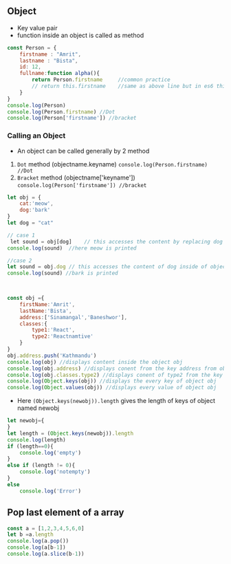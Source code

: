 ## Object
- Key value pair
- function inside an object is called as method

```js
const Person = {
    firstname : "Amrit",
    lastname : "Bista",
    id: 12,
    fullname:function alpha(){
        return Person.firstname     //common practice
        // return this.firstname    //same as above line but in es6 this pointer concept 
    }
}
console.log(Person)
console.log(Person.firstname) //Dot
console.log(Person['firstname']) //bracket
```

### Calling an Object
- An object can be called generally by 2 method
1.  `Dot` method (objectname.keyname)
	`console.log(Person.firstname) //Dot`
2. `Bracket` method (objectname['keyname'])
	`console.log(Person['firstname']) //bracket`

```js
let obj = {
    cat:'meow',
    dog:'bark'
}
let dog = "cat"

// case 1
 let sound = obj[dog]    // this accesses the content by replacing dog
console.log(sound)  //here meow is printed

//case 2
let sound = obj.dog // this accesses the content of dog inside of object obj
console.log(sound) //bark is printed
```


```js
  

const obj ={
    firstName:'Amrit',
    lastName:'Bista',
    address:['Sinamangal','Baneshwor'],
    classes:{
        type1:'React',
        type2:'Reactnamtive'
    }
}
obj.address.push('Kathmandu')
console.log(obj) //displays content inside the object obj
console.log(obj.address) //displays conent from the key address from object obj
console.log(obj.classes.type2) //displays conent of type2 from the key classes from object obj
console.log(Object.keys(obj)) //displays the every key of object obj
console.log(Object.values(obj)) //displays every value of object obj
```

- Here `(Object.keys(newobj)).length` gives the length of keys of object named newobj
```js
let newobj={
}
let length = (Object.keys(newobj)).length
console.log(length)
if (length==0){
    console.log('empty')
}
else if (length != 0){
    console.log('notempty')
}
else
    console.log('Error')
```


## Pop last element of a array 
```js
const a = [1,2,3,4,5,6,0]
let b =a.length
console.log(a.pop())
console.log(a[b-1])
console.log(a.slice(b-1))
```